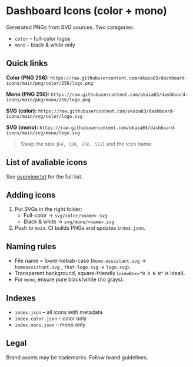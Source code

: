 # Dashboard Icons (color + mono)

Generated PNGs from SVG sources. Two categories:
- `color` – full-color logos
- `mono` – black & white only

## Quick links

**Color (PNG 256):**
`https://raw.githubusercontent.com/okaza03/dashboard-icons/main/png/color/256/logo.png`

**Mono (PNG 256):**
`https://raw.githubusercontent.com/okaza03/dashboard-icons/main/png/mono/256/logo.png`

**SVG (color):**
`https://raw.githubusercontent.com/okaza03/dashboard-icons/main/svg/color/logo.svg`

**SVG (mono):**
`https://raw.githubusercontent.com/okaza03/dashboard-icons/main/svg/mono/logo.svg`

> Swap the size (`64, 128, 256, 512`) and the icon name.

## List of avaliable icons
See [overview.txt](https://raw.githubusercontent.com/okaza03/dashboard-icons/main/overview.txt) for the full list.

## Adding icons
1. Put SVGs in the right folder:
   - Full-color → `svg/color/<name>.svg`
   - Black & white → `svg/mono/<name>.svg`
2. Push to `main`. CI builds PNGs and updates `index.json`.

## Naming rules
- File name = lower-kebab-case (`home-assistant.svg` → `homeassistant.svg` , `that-logo.svg` → `logo.svg`).
- Transparent background, square-friendly (`viewBox="0 0 N N"` is ideal).
- For `mono`, ensure pure black/white (no grays).

## Indexes
- `index.json` – all icons with metadata
- `index.color.json` – color only
- `index.mono.json` – mono only

## Legal
Brand assets may be trademarks. Follow brand guidelines.
